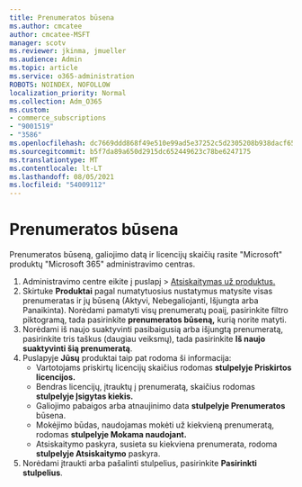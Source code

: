 ```yaml
---
title: Prenumeratos būsena
ms.author: cmcatee
author: cmcatee-MSFT
manager: scotv
ms.reviewer: jkinma, jmueller
ms.audience: Admin
ms.topic: article
ms.service: o365-administration
ROBOTS: NOINDEX, NOFOLLOW
localization_priority: Normal
ms.collection: Adm_O365
ms.custom:
- commerce_subscriptions
- "9001519"
- "3586"
ms.openlocfilehash: dc7669ddd868f49e510e99ad5e37252c5d2305208b938dacf65fd92a1d9fb137
ms.sourcegitcommit: b5f7da89a650d2915dc652449623c78be6247175
ms.translationtype: MT
ms.contentlocale: lt-LT
ms.lasthandoff: 08/05/2021
ms.locfileid: "54009112"
---
```

# <a name="subscription-status"></a>Prenumeratos būsena

Prenumeratos būseną, galiojimo datą ir licencijų skaičių  rasite "Microsoft" produktų "Microsoft 365" administravimo centras.

1. Administravimo centre eikite į puslapį  >  [Atsiskaitymas už produktus.](https://go.microsoft.com/fwlink/p/?linkid=842054)
2. Skirtuke **Produktai** pagal numatytuosius nustatymus matysite visas prenumeratas ir jų būseną (Aktyvi, Nebegaliojanti, Išjungta arba Panaikinta). Norėdami pamatyti visų prenumeratų poaiį, pasirinkite filtro piktogramą, tada pasirinkite **prenumeratos būseną,** kurią norite matyti.
3. Norėdami iš naujo suaktyvinti pasibaigusią arba išjungtą prenumeratą, pasirinkite tris taškus (daugiau veiksmų), tada pasirinkite **Iš naujo suaktyvinti šią prenumeratą**.
4. Puslapyje **Jūsų** produktai taip pat rodoma ši informacija:
    - Vartotojams priskirtų licencijų skaičius rodomas **stulpelyje Priskirtos licencijos.**
    - Bendras licencijų, įtrauktų į prenumeratą, skaičius rodomas **stulpelyje Įsigytas kiekis.**
    - Galiojimo pabaigos arba atnaujinimo data **stulpelyje Prenumeratos** būsena.
    - Mokėjimo būdas, naudojamas mokėti už kiekvieną prenumeratą, rodomas **stulpelyje Mokama naudojant.**
    - Atsiskaitymo paskyra, susieta su kiekviena prenumerata, rodoma **stulpelyje Atsiskaitymo** paskyra.
5. Norėdami įtraukti arba pašalinti stulpelius, pasirinkite **Pasirinkti stulpelius**.